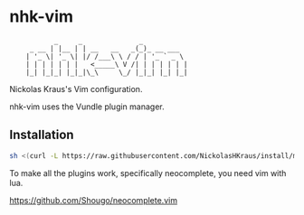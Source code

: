 # nhk-vim

               _     _              _
         _ __ | |__ | | __   __   _(_)_ __ ___
        | '_ \| '_ \| |/ /___\ \ / / | '_ ` _ \
        | | | | | | |   <_____\ V /| | | | | | |
        |_| |_|_| |_|_|\_\     \_/ |_|_| |_| |_|


Nickolas Kraus's Vim configuration.

nhk-vim uses the Vundle plugin manager.

## Installation

```bash
sh <(curl -L https://raw.githubusercontent.com/NickolasHKraus/install/master/install.sh)"

```
To make all the plugins work, specifically neocomplete, you need vim with lua.

https://github.com/Shougo/neocomplete.vim


